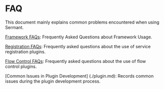 # FAQ

This document mainly explains common problems encountered when using Sermant.

[Framework FAQs](./framework.md): Frequently Asked Questions about Framework Usage.

[Registration FAQs](./registry.md): Frequently asked questions about the use of service registration plugins.

[Flow Control FAQs](./flowcontrol.md): Frequently asked questions about the use of flow control plugins.

[Common Issues in Plugin Development] (./plugin.md): Records common issues during the plugin development process.

